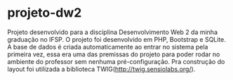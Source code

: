 # projeto-dw2
Projeto desenvolvido para a disciplina Desenvolvimento Web 2 da minha graduação no IFSP.
O projeto foi desenvolvido em PHP, Bootstrap e SQLite. 
A base de dados é criada automaticamente ao entrar no sistema pela primeira vez, essa era uma das premissas do projeto para poder rodar no ambiente do professor sem nenhuma pré-configuração.
Pra construção do layout foi utilizada a biblioteca TWIG(http://twig.sensiolabs.org/).

